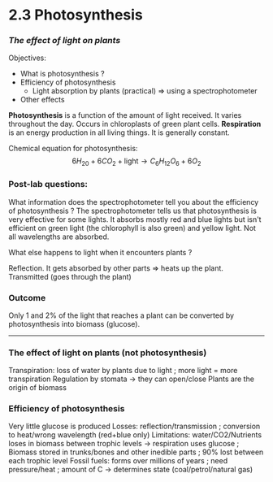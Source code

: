 # 2.3 Photosynthesis

### *The effect of light on plants*

Objectives:

* What is photosynthesis ?
* Efficiency of photosynthesis
  * Light absorption by plants (practical) => using a spectrophotometer
* Other effects 

**Photosynthesis** is a function of the amount of light received. It varies throughout the day. Occurs in chloroplasts of green plant cells.
**Respiration** is an energy production in all living things. It is generally constant.

Chemical equation for photosynthesis:
$$
6H_20 + 6CO_2 + \text{light} \rightarrow C_6H_{12}O_6+6O_2
$$

### Post-lab questions:

What information does the spectrophotometer tell you about the efficiency of photosynthesis ?
The spectrophotometer tells us that photosynthesis is very effective for some lights. It absorbs mostly red and blue lights but isn't efficient on green light (the chlorophyll is also green) and yellow light. Not all wavelengths are absorbed.

What else happens to light when it encounters plants ?

Reflection. It gets absorbed by other parts => heats up the plant. Transmitted (goes through the plant)

### Outcome

Only 1 and 2% of the light that reaches a plant can be converted by photosynthesis into biomass (glucose).

---

### The effect of light on plants (not photosynthesis)

Transpiration: loss of water by plants due to light ; more light = more transpiration
Regulation by stomata -> they can open/close
Plants are the origin of biomass

### Efficiency of photosynthesis

Very little glucose is produced
Losses: reflection/transmission ; conversion to heat/wrong wavelength (red+blue only)
Limitations: water/CO2/Nutrients
loses in biomass between trophic levels -> respiration uses glucose ; Biomass stored in trunks/bones and other inedible parts ; 90% lost between each trophic level
Fossil fuels: forms over millions of years ; need pressure/heat ; amount of C  -> determines state (coal/petrol/natural gas)